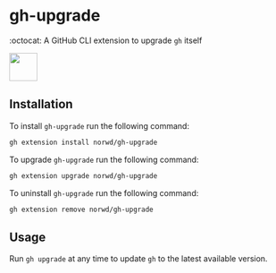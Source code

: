 # gh-upgrade

:octocat: A GitHub CLI extension to upgrade `gh` itself

<img src="https://raw.githubusercontent.com/norwd/human/b1bc793d7085ed4532349a4125a5d3d171f6c568/docs/automatic-logo.svg" height="50" />

## Installation

To install `gh-upgrade` run the following command:

```sh
gh extension install norwd/gh-upgrade
```

To upgrade `gh-upgrade` run the following command:

```sh
gh extension upgrade norwd/gh-upgrade
```

To uninstall `gh-upgrade` run the following command:

```sh
gh extension remove norwd/gh-upgrade
```

## Usage

Run `gh upgrade` at any time to update `gh` to the latest available version.
